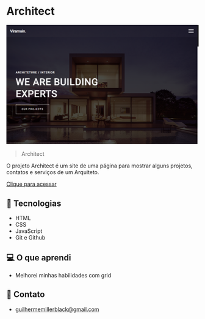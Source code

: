 # Architect

![preview](./assets/images/preview.png)

> Architect

O projeto Architect é um site de uma página para mostrar alguns projetos, contatos e serviços de um Arquiteto.

[Clique para acessar](https://guimiiller.github.io/architect/)


## 🚀 Tecnologias

- HTML
- CSS
- JavaScript
- Git e Github


## 💻 O que aprendi

- Melhorei minhas habilidades com grid

## 📨 Contato

- guilhermemillerblack@gmail.com